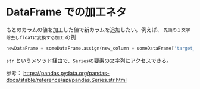 # DataFrame での加工ネタ

もとのカラムの値を加工した値で新カラムを追加したい。例えば、 `先頭の１文字除去しfloatに変換する加工` の例

``` python
newDataFrame = someDataFrame.assign(new_column = someDataFrame['target_column'].str[1:].astype(np.float))
```

`str` というメソッド経由で、`Series`の要素の文字列にアクセスできる。


参考： https://pandas.pydata.org/pandas-docs/stable/reference/api/pandas.Series.str.html

